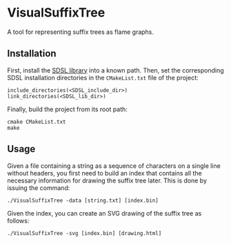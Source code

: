 # VisualSuffixTree
A tool for representing suffix trees as flame graphs.

Installation
------------
First, install the [SDSL library](https://github.com/simongog/sdsl.git) into a known path. Then, set the corresponding SDSL installation directories in the `CMakeList.txt` file of the project:
```
include_directories(<SDSL_include_dir>)
link_directories(<SDSL_lib_dir>)
```
Finally, build the project from its root path:
```
cmake CMakeList.txt
make
```

Usage
-----
Given a file containing a string as a sequence of characters on a single line without headers, you first need to build an index that contains all the necessary information for drawing the suffix tree later. This is done by issuing the command:
```
./VisualSuffixTree -data [string.txt] [index.bin]
```
Given the index, you can create an SVG drawing of the suffix tree as follows:
```
./VisualSuffixTree -svg [index.bin] [drawing.html]
```

